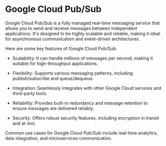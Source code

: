 # Google Cloud Pub/Sub

Google Cloud Pub/Sub is a fully managed real-time messaging service that allows you to send and receive messages between independent applications. It's designed to be highly scalable and reliable, making it ideal for asynchronous communication and event-driven architectures.

Here are some key features of Google Cloud Pub/Sub:

* Scalability: It can handle millions of messages per second, making it suitable for high-throughput applications.

* Flexibility: Supports various messaging patterns, including publish/subscribe and queue/dequeue.

* Integration: Seamlessly integrates with other Google Cloud services and third-party tools.

* Reliability: Provides built-in redundancy and message retention to ensure messages are delivered reliably.

* Security: Offers robust security features, including encryption in transit and at rest.

Common use cases for Google Cloud Pub/Sub include real-time analytics, data integration, and microservices communication.